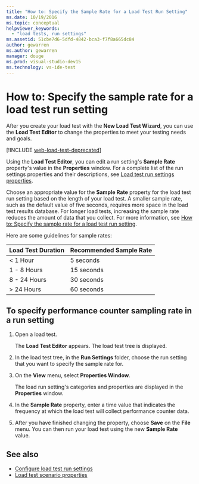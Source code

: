 ```yaml
---
title: "How to: Specify the Sample Rate for a Load Test Run Setting"
ms.date: 10/19/2016
ms.topic: conceptual
helpviewer_keywords:
  - "load tests, run settings"
ms.assetid: 51cbe7d6-5dfd-4842-bca3-f7f8a665dc84
author: gewarren
ms.author: gewarren
manager: douge
ms.prod: visual-studio-dev15
ms.technology: vs-ide-test
---
```

# How to: Specify the sample rate for a load test run setting

After you create your load test with the **New Load Test Wizard**, you can use the **Load Test Editor** to change the properties to meet your testing needs and goals.

[!INCLUDE [web-load-test-deprecated](includes/web-load-test-deprecated.md)]

Using the **Load Test Editor**, you can edit a run setting's **Sample Rate** property's value in the **Properties** window. For a complete list of the run settings properties and their descriptions, see [Load test run settings properties](../test/load-test-run-settings-properties.md).

Choose an appropriate value for the **Sample Rate** property for the load test run setting based on the length of your load test. A smaller sample rate, such as the default value of five seconds, requires more space in the load test results database. For longer load tests, increasing the sample rate reduces the amount of data that you collect. For more information, see [How to: Specify the sample rate for a load test run setting](../test/how-to-specify-the-sample-rate-for-a-load-test.md).

Here are some guidelines for sample rates:

|Load Test Duration|Recommended Sample Rate|
|-|-----------------------------|
|\< 1 Hour|5 seconds|
|1 - 8 Hours|15 seconds|
|8 - 24 Hours|30 seconds|
|> 24 Hours|60 seconds|

## To specify performance counter sampling rate in a run setting

1.  Open a load test.

     The **Load Test Editor** appears. The load test tree is displayed.

2.  In the load test tree, in the **Run Settings** folder, choose the run setting that you want to specify the sample rate for.

3.  On the **View** menu, select **Properties Window**.

     The load run setting's categories and properties are displayed in the **Properties** window.

4.  In the **Sample Rate** property, enter a time value that indicates the frequency at which the load test will collect performance counter data.

5.  After you have finished changing the property, choose **Save** on the **File** menu. You can then run your load test using the new **Sample Rate** value.

## See also

- [Configure load test run settings](../test/configure-load-test-run-settings.md)
- [Load test scenario properties](../test/load-test-scenario-properties.md)